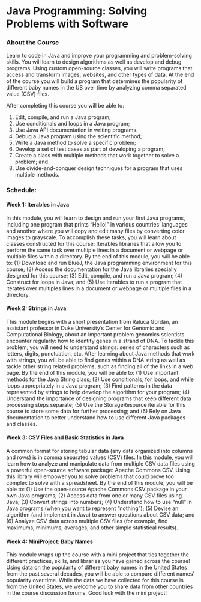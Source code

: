 # Java Programming: Solving Problems with Software

### About the Course

Learn to code in Java and improve your programming and problem-solving skills. You will learn to design algorithms as well as develop and debug programs. Using custom open-source classes, you will write programs that access and transform images, websites, and other types of data. At the end of the course you will build a program that determines the popularity of different baby names in the US over time by analyzing comma separated value (CSV) files. 

After completing this course you will be able to:

1. Edit, compile, and run a Java program;
2. Use conditionals and loops in a Java program;
3. Use Java API documentation in writing programs. 
4. Debug a Java program using the scientific method;
5. Write a Java method to solve a specific problem;
6. Develop a set of test cases as part of developing a program;
7. Create a class with multiple methods that work together to solve a problem; and
8. Use divide-and-conquer design techniques for a program that uses multiple methods.

### Schedule:

#### Week 1: Iterables in Java

In this module, you will learn to design and run your first Java programs, including one program that prints “Hello!” in various countries’ languages and another where you will copy and edit many files by converting color images to grayscale. To accomplish these tasks, you will learn about classes constructed for this course: Iterables libraries that allow you to perform the same task over multiple lines in a document or webpage or multiple files within a directory. By the end of this module, you will be able to: (1) Download and run BlueJ, the Java programming environment for this course; (2) Access the documentation for the Java libraries specially designed for this course; (3) Edit, compile, and run a Java program; (4) Construct for loops in Java; and (5) Use Iterables to run a program that iterates over multiples lines in a document or webpage or multiple files in a directory.

#### Week 2: Strings in Java

This module begins with a short presentation from Raluca Gordân, an assistant professor in Duke University’s Center for Genomic and Computational Biology, about an important problem genomics scientists encounter regularly: how to identify genes in a strand of DNA. To tackle this problem, you will need to understand strings: series of characters such as letters, digits, punctuation, etc. After learning about Java methods that work with strings, you will be able to find genes within a DNA string as well as tackle other string related problems, such as finding all of the links in a web page. By the end of this module, you will be able to: (1) Use important methods for the Java String class; (2) Use conditionals, for loops, and while loops appropriately in a Java program; (3) Find patterns in the data represented by strings to help develop the algorithm for your program; (4) Understand the importance of designing programs that keep different data processing steps separate; (5) Use the StorageResource iterable for this course to store some data for further processing; and (6) Rely on Java documentation to better understand how to use different Java packages and classes.

#### Week 3: CSV Files and Basic Statistics in Java

A common format for storing tabular data (any data organized into columns and rows) is in comma separated values (CSV) files. In this module, you will learn how to analyze and manipulate data from multiple CSV data files using a powerful open-source software package: Apache Commons CSV. Using this library will empower you to solve problems that could prove too complex to solve with a spreadsheet. By the end of this module, you will be able to: (1) Use the open-source Apache Commons CSV package in your own Java programs; (2) Access data from one or many CSV files using Java; (3) Convert strings into numbers; (4) Understand how to use “null” in Java programs (when you want to represent “nothing”); (5) Devise an algorithm (and implement in Java) to answer questions about CSV data; and (6) Analyze CSV data across multiple CSV files (for example, find maximums, minimums, averages, and other simple statistical results).

#### Week 4: MiniProject: Baby Names

This module wraps up the course with a mini project that ties together the different practices, skills, and libraries you have gained across the course! Using data on the popularity of different baby names in the United States from the past several decades, you will be able to compare different names’ popularity over time. While the data we have collected for this course is from the United States, we welcome you to share data from other countries in the course discussion forums. Good luck with the mini project!
